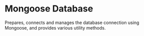 Mongoose Database
=================

Prepares, connects and manages the database connection using Mongoose, and provides various utility methods.
